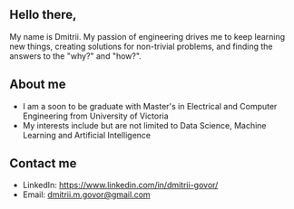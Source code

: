 ## Hello there,

My name is Dmitrii. My passion of engineering drives me to keep learning new things, creating solutions for non-trivial problems, and finding the answers to the "why?" and "how?".

## About me

* I am a soon to be graduate with Master's in Electrical and Computer Engineering from University of Victoria
* My interests include but are not limited to Data Science, Machine Learning and Artificial Intelligence

## Contact me

* LinkedIn: https://www.linkedin.com/in/dmitrii-govor/
* Email: dmitrii.m.govor@gmail.com

<!---
dgovor/dgovor is a ✨ special ✨ repository because its `README.md` (this file) appears on your GitHub profile.
You can click the Preview link to take a look at your changes.
--->
